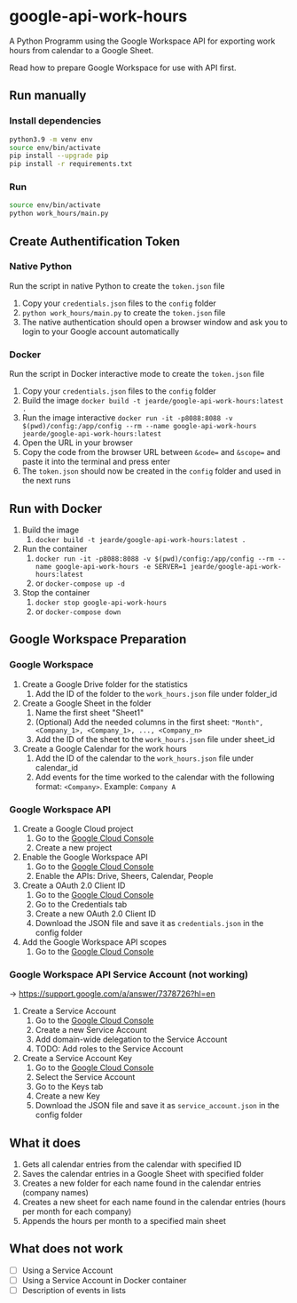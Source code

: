 # google-api-work-hours
A Python Programm using the Google Workspace API for exporting work hours from calendar to a Google Sheet.

Read how to prepare Google Workspace for use with API first.

## Run manually
### Install dependencies
```bash
python3.9 -m venv env
source env/bin/activate
pip install --upgrade pip
pip install -r requirements.txt
```
### Run
```bash
source env/bin/activate
python work_hours/main.py
```

## Create Authentification Token
### Native Python
Run the script in native Python to create the `token.json` file
1. Copy your `credentials.json` files to the `config` folder
2. `python work_hours/main.py` to create the `token.json` file
3. The native authentication should open a browser window and ask you to login to your Google account automatically
### Docker
Run the script in Docker interactive mode to create the `token.json` file
1. Copy your `credentials.json` files to the `config` folder
2. Build the image `docker build -t jearde/google-api-work-hours:latest .`
3. Run the image interactive `docker run -it -p8088:8088 -v $(pwd)/config:/app/config --rm --name google-api-work-hours jearde/google-api-work-hours:latest`
4. Open the URL in your browser
5. Copy the code from the browser URL between `&code=` and `&scope=` and paste it into the terminal and press enter
6. The `token.json` should now be created in the `config` folder and used in the next runs

## Run with Docker
1. Build the image
    1. `docker build -t jearde/google-api-work-hours:latest .`
2. Run the container
    1. `docker run -it -p8088:8088 -v $(pwd)/config:/app/config --rm --name google-api-work-hours -e SERVER=1 jearde/google-api-work-hours:latest`
    2. or `docker-compose up -d`
3. Stop the container
    1. `docker stop google-api-work-hours`
    2. or `docker-compose down`


## Google Workspace Preparation
### Google Workspace
1. Create a Google Drive folder for the statistics
    1. Add the ID of the folder to the `work_hours.json` file under folder_id
2. Create a Google Sheet in the folder
    1. Name the first sheet "Sheet1"
    2. (Optional) Add the needed columns in the first sheet: `"Month", <Company_1>, <Company_1>, ..., <Company_n>`
    3. Add the ID of the sheet to the `work_hours.json` file under sheet_id
3. Create a Google Calendar for the work hours
    1. Add the ID of the calendar to the `work_hours.json` file under calendar_id
    2. Add events for the time worked to the calendar with the following format: `<Company>`. Example: `Company A`

### Google Workspace API
1. Create a Google Cloud project
    1. Go to the [Google Cloud Console](https://console.cloud.google.com/)
    2. Create a new project
2. Enable the Google Workspace API
    1. Go to the [Google Cloud Console](https://console.cloud.google.com/apis/dashboard)
    2. Enable the APIs: Drive, Sheers, Calendar, People
3. Create a OAuth 2.0 Client ID
    1. Go to the [Google Cloud Console](https://console.cloud.google.com/apis/credentials)
    2. Go to the Credentials tab
    3. Create a new OAuth 2.0 Client ID
    4. Download the JSON file and save it as `credentials.json` in the config folder
4. Add the Google Workspace API scopes
    1. Go to the [Google Cloud Console](https://console.cloud.google.com/apis/credentials)

### Google Workspace API Service Account (not working)
-> https://support.google.com/a/answer/7378726?hl=en
1. Create a Service Account
    1. Go to the [Google Cloud Console](https://console.cloud.google.com/iam-admin/serviceaccounts)
    2. Create a new Service Account
    3. Add domain-wide delegation to the Service Account
    4. TODO: Add roles to the Service Account
2. Create a Service Account Key
    1. Go to the [Google Cloud Console](https://console.cloud.google.com/iam-admin/serviceaccounts)
    2. Select the Service Account
    3. Go to the Keys tab
    4. Create a new Key
    5. Download the JSON file and save it as `service_account.json` in the config folder


## What it does
1. Gets all calendar entries from the calendar with specified ID
2. Saves the calendar entries in a Google Sheet with specified folder
3. Creates a new folder for each name found in the calendar entries (company names)
4. Creates a new sheet for each name found in the calendar entries (hours per month for each company)
5. Appends the hours per month to a specified main sheet


## What does not work
- [ ] Using a Service Account
- [ ] Using a Service Account in Docker container
- [ ] Description of events in lists